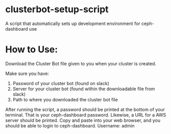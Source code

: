 # clusterbot-setup-script
A script that automatically sets up development environment for ceph-dashboard use

# How to Use:

Download the Cluster Bot file given to you when your cluster is created.

Make sure you have:
1. Password of your cluster bot (found on slack)
2. Server for your cluster bot (found within the downloadable file from slack)
3. Path to where you downloaded the cluster bot file

After running the script, a password should be printed at the bottom of your terminal. That is your ceph-dashboard password.
Likewise, a URL for a AWS server should be printed. Copy and paste into your web browser, and you should be able to login
to ceph-dashboard. Username: admin
